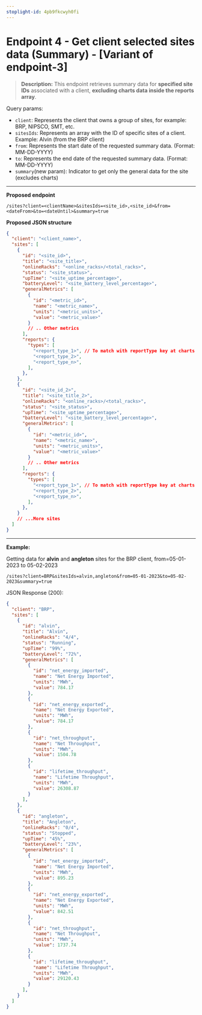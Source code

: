 ```yaml
---
stoplight-id: 4pb9fkcwyh0fi
---
```


# Endpoint 4 - Get client selected sites data (Summary) - [Variant of endpoint-3]

> **Description:** This endpoint retrieves summary data for **specified site IDs** associated with a client, **excluding charts data inside the reports array**.

Query params:
- `client`: Represents the client that owns a group of sites, for example: BRP, NIPSCO, SMT, etc.
- `sitesIds`: Represents an array with the ID of specific sites of a client. Example: Alvin (from the BRP client)
- `from`: Represents the start date of the requested summary data. (Format: MM-DD-YYYY)
- `to`: Represents the end date of the requested summary data. (Format: MM-DD-YYYY)
- `summary`(new param): Indicator to get only the general data for the site (excludes charts)

---

**Proposed endpoint**
```
/sites?client=<clientName>&sitesIds=<site_id>,<site_id>&from=<dateFrom>&to=<dateUntil>&summary=true
```

**Proposed JSON structure**

```json
{
  "client": "<client_name>",
  "sites": [
    {
      "id": "<site_id>",
      "title": "<site_title>",
      "onlineRacks": "<online_racks>/<total_racks>",
      "status": "<site_status>",
      "upTime": "<site_uptime_percentage>",
      "batteryLevel": "<site_battery_level_percentage>",
      "generalMetrics": [
        {
          "id": "<metric_id>",
          "name": "<metric_name>",
          "units": "<metric_units>",
          "value": "<metric_value>"
        }
        // .. Other metrics
      ],
      "reports": {
        "types": [
          "<report_type_1>", // To match with reportType key at charts array
          "<report_type_2>",
          "<report_type_n>",
        ],
      },
    },
    {
      "id": "<site_id_2>",
      "title": "<site_title_2>",
      "onlineRacks": "<online_racks>/<total_racks>",
      "status": "<site_status>",
      "upTime": "<site_uptime_percentage>",
      "batteryLevel": "<site_battery_level_percentage>",
      "generalMetrics": [
        {
          "id": "<metric_id>",
          "name": "<metric_name>",
          "units": "<metric_units>",
          "value": "<metric_value>"
        }
        // .. Other metrics
      ],
      "reports": {
        "types": [
          "<report_type_1>", // To match with reportType key at charts array
          "<report_type_2>",
          "<report_type_n>",
        ],
      },
    }
    // ...More sites 
  ]
}

```

---

**Example:**

Getting data for **alvin** and **angleton** sites for the BRP client, from=05-01-2023 to 05-02-2023


```
/sites?client=BRP&sitesIds=alvin,angleton&from=05-01-2023&to=05-02-2023&summary=true
```

JSON Response (200):

```json
{
  "client": "BRP",
  "sites": [
    {
      "id": "alvin",
      "title": "Alvin",
      "onlineRacks": "4/4",
      "status": "Running",
      "upTime": "99%",
      "batteryLevel": "72%",
      "generalMetrics": [
        {
          "id": "net_energy_imported",
          "name": "Net Energy Imported",
          "units": "MWh",
          "value": 784.17
        },
        {
          "id": "net_energy_exported",
          "name": "Net Energy Exported",
          "units": "MWh",
          "value": 784.17
        },
        {
          "id": "net_throughput",
          "name": "Net Throughput",
          "units": "MWh",
          "value": 1504.78
        },
        {
          "id": "lifetime_throughput",
          "name": "Lifetime Throughput",
          "units": "MWh",
          "value": 26308.87
        }
      ],
    },
    {
      "id": "angleton",
      "title": "Angleton",
      "onlineRacks": "0/4",
      "status": "Stopped",
      "upTime": "45%",
      "batteryLevel": "23%",
      "generalMetrics": [
        {
          "id": "net_energy_imported",
          "name": "Net Energy Imported",
          "units": "MWh",
          "value": 895.23
        },
        {
          "id": "net_energy_exported",
          "name": "Net Energy Exported",
          "units": "MWh",
          "value": 842.51
        },
        {
          "id": "net_throughput",
          "name": "Net Throughput",
          "units": "MWh",
          "value": 1737.74
        },
        {
          "id": "lifetime_throughput",
          "name": "Lifetime Throughput",
          "units": "MWh",
          "value": 29120.43
        }
      ],
    }
  ]
}

```





